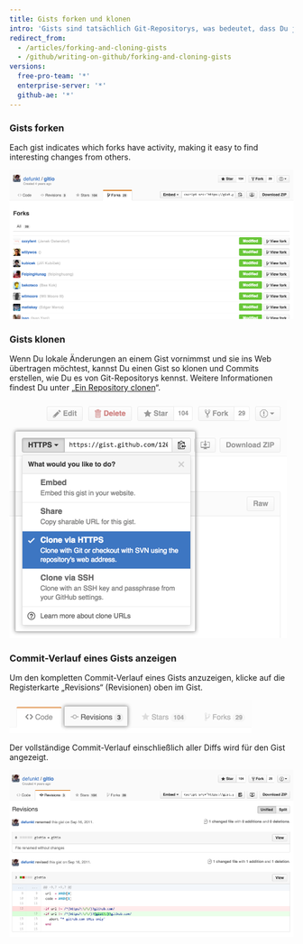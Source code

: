 ```yaml
---
title: Gists forken und klonen
intro: 'Gists sind tatsächlich Git-Repositorys, was bedeutet, dass Du jeden Gist forken oder klonen kannst, selbst wenn Du nicht der Originalautor bist. Du kannst auch den kompletten Commit-Verlauf eines Gists anzeigen, einschließlich der Diffs.'
redirect_from:
  - /articles/forking-and-cloning-gists
  - /github/writing-on-github/forking-and-cloning-gists
versions:
  free-pro-team: '*'
  enterprise-server: '*'
  github-ae: '*'
---
```

### Gists forken

Each gist indicates which forks have activity, making it easy to find interesting changes from others.

![Gist-Forks](/assets/images/help/gist/gist_forks.png)

### Gists klonen

Wenn Du lokale Änderungen an einem Gist vornimmst und sie ins Web übertragen möchtest, kannst Du einen Gist so klonen und Commits erstellen, wie Du es von Git-Repositorys kennst. Weitere Informationen findest Du unter „[Ein Repository clonen](/articles/cloning-a-repository)“.

![Schaltfläche zum Klonen des Gists](/assets/images/help/gist/gist_clone_btn.png)

### Commit-Verlauf eines Gists anzeigen

Um den kompletten Commit-Verlauf eines Gists anzuzeigen, klicke auf die Registerkarte „Revisions“ (Revisionen) oben im Gist.

![Registerkarte mit Revisionen des Gists](/assets/images/help/gist/gist_revisions_tab.png)

Der vollständige Commit-Verlauf einschließlich aller Diffs wird für den Gist angezeigt.

![Seite mit Revisionen des Gists](/assets/images/help/gist/gist_history.png)

